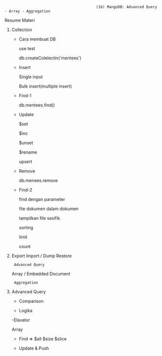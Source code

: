                                               (16) MangoDB: Advanced Query - Array - Aggregation

Resume Materi

1. Collection

    - Cara membuat DB
    
        use test
        
        db.createColelectin('mentees')
        
    - Insert
    
        Single input
        
        Bulk insert(multiple insert)
        
    - Find-1
    
        db.mentees.find()
        
    - Update
   
        $set
        
        $inc
        
        $unset
        
        $rename
        
        upsert
        
    - Remove

        db.menees.remove
        
    - Find-2

        find dengan parameter
        
        file dokumen dalam dokumen
        
        tampilkan file sesifik
        
        sorting
        
        limit
        
        count
        
2. Export Import / Dump Restore

        Advanced Query
        
   Array / Embedded Document
   
        Aggregation
        
3. Advanced Query

    - Comparison

    - Logika

    -Elavator
    
   Array
 
    - Find => $all $size $slice

    - Update & Push
 
